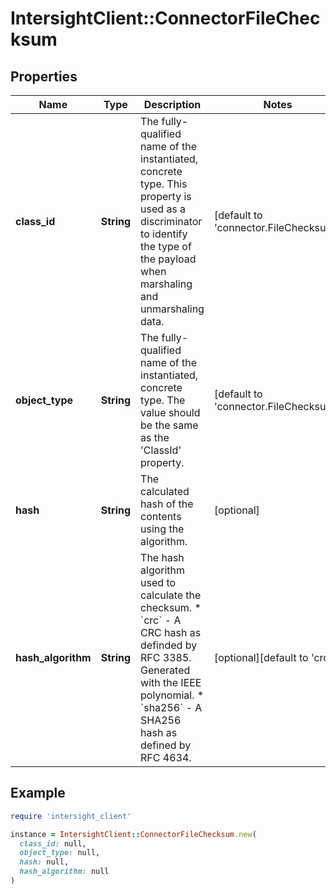 # IntersightClient::ConnectorFileChecksum

## Properties

| Name | Type | Description | Notes |
| ---- | ---- | ----------- | ----- |
| **class_id** | **String** | The fully-qualified name of the instantiated, concrete type. This property is used as a discriminator to identify the type of the payload when marshaling and unmarshaling data. | [default to &#39;connector.FileChecksum&#39;] |
| **object_type** | **String** | The fully-qualified name of the instantiated, concrete type. The value should be the same as the &#39;ClassId&#39; property. | [default to &#39;connector.FileChecksum&#39;] |
| **hash** | **String** | The calculated hash of the contents using the algorithm. | [optional] |
| **hash_algorithm** | **String** | The hash algorithm used to calculate the checksum. * &#x60;crc&#x60; - A CRC hash as definded by RFC 3385. Generated with the IEEE polynomial. * &#x60;sha256&#x60; - A SHA256 hash as defined by RFC 4634. | [optional][default to &#39;crc&#39;] |

## Example

```ruby
require 'intersight_client'

instance = IntersightClient::ConnectorFileChecksum.new(
  class_id: null,
  object_type: null,
  hash: null,
  hash_algorithm: null
)
```

